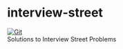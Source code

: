 # interview-street

[![Git](https://app.soluble.cloud/api/v1/public/badges/ac35d8b1-cbd6-49eb-9433-ef0743c9a071.svg?orgId=498499820349)](https://app.soluble.cloud/repos/details/github.com/jeffkwiat/interview-street?orgId=498499820349)  
Solutions to Interview Street Problems
